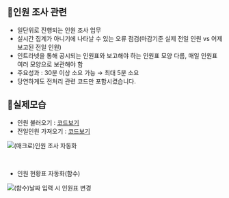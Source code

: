 ## 📌인원 조사 관련
- 일단위로 진행되는 인원 조사 업무
- 실시간 집계가 아니기에 나타날 수 있는 오류 점검(마감기준 실제 전일 인원 vs 어제 보고된 전일 인원)
- 인트라넷을 통해 공시되는 인원표와 보고해야 하는 인원표 모양 다름, 매일 인원표 여러 모양으로 보관해야 함
- 주요성과 : 30분 이상 소요 가능 → 최대 5분 소요
- 당연하게도 전처리 관련 코드만 포함시켰습니다.

## 📌실제모습
- 인원 불러오기 : [코드보기](https://github.com/NeatyNut/Excel_Macro/blob/main/%ED%95%99%EC%9B%90%20%EC%9D%B8%EC%9B%90%20%EC%A1%B0%EC%82%AC%20%EA%B4%80%EB%A0%A8/(%EB%A7%A4%ED%81%AC%EB%A1%9C)%EC%8B%9C%ED%8A%B8%ED%8E%B8%EC%A7%91%EB%B0%8F%EC%9D%B4%EB%8F%99)
- 전일인원 가져오기 : [코드보기](https://github.com/NeatyNut/Excel_Macro/blob/main/%ED%95%99%EC%9B%90%20%EC%9D%B8%EC%9B%90%20%EC%A1%B0%EC%82%AC%20%EA%B4%80%EB%A0%A8/(%EB%A7%A4%ED%81%AC%EB%A1%9C)%EC%A0%84%EC%9D%BC%EA%B8%88%EC%9D%BC%EC%9D%B8%EC%9B%90%EB%B9%84%EA%B5%90)

![(매크로)인원 조사 자동화](https://github.com/NeatyNut/Excel_Macro/assets/89675001/a1461294-b2c3-40f4-8f3a-0021c059b78b)

<br/>

- 인원 현황표 자동화(함수)

![(함수)날짜 입력 시 인원표 변경](https://github.com/NeatyNut/Excel_Macro/assets/89675001/82ab09d4-7c83-41eb-8da0-83629b5aaae6)



